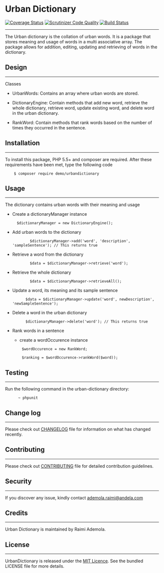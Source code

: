 **Urban Dictionary**
================
[![Coverage Status](https://coveralls.io/repos/github/andela-araimi/Checkpoint-one/badge.svg?branch=master)](https://coveralls.io/github/andela-araimi/Checkpoint-one?branch=master) [![Scrutinizer Code Quality](https://scrutinizer-ci.com/g/andela-araimi/Checkpoint-one/badges/quality-score.png?b=master)](https://scrutinizer-ci.com/g/andela-araimi/Checkpoint-one/?branch=master) [![Build Status](https://travis-ci.org/andela-araimi/Checkpoint-one.svg?branch=master)](https://travis-ci.org/andela-araimi/Checkpoint-one)


----------


The Urban dictionary is the collation of urban words. It is a package that stores meaning and usage of words in a multi associative array. The package allows for addition, editing, updating and retrieving of words in the dictionary. 

**Design**
------


----------

Classes

- UrbanWords: Contains an array where urban words are stored.
 
- DictionaryEngine: Contain methods that add new word, retrieve the whole dictionary, retrieve 
   word, update existing word, and delete word in the urban dictionary.

- RankWord: Contain methods that rank words based on the number of times they occurred in the 
   sentence.

**Installation**
-------


----------


To install this package, PHP 5.5+ and composer are required. After these requirements have been met, type the following code 

        $ composer require demo/urbandictionary

**Usage**
-----


----------


The dictionary contains urban words with their meaning and usage

 - Create  a dictionaryManager instance
		 
		 $dictionaryManager = new DictionaryEngine();
		 
 - Add urban words to the dictionary

			   $dictionaryManager->add('word', 'description', 'sampleSentence'); // This returns true

 - Retrieve a word from the dictionary
	    
			   $data = $dictionaryManager->retrieve('word');

 - Retrieve the whole dictionary
	    
			   $data = $dictionaryManager->retrieveAll();			   

 - Update a word, its meaning and its sample sentence
		
			 $data = $dictionaryManager->update('word', newDescription', 'newSampleSentence');

 - Delete a word in the urban dictionary

			 $dictionaryManager->delete('word'); // This returns true

 - Rank words in a sentence
	 - create a wordOccurence instance
		
			$wordOccurence = new RankWord;
	
	        $ranking = $wordOccurence->rankWord($word));

**Testing**
-------


----------


Run the following command in the urban-dictionary directory:

          ~ phpunit


**Change log**
----------


----------


Please check out [CHANGELOG](https://github.com/andela-araimi/Checkpoint-one/blob/master/CHANGELOG.md/%22CHANGELOG%22) file for information on what has changed recently.

**Contributing**
------------


----------


Please check out [CONTRIBUTING](https://github.com/andela-araimi/Checkpoint-one/edit/master/CONTRIBUTING.md/%22CONTRIBUTING%22) file for detailed contribution guidelines.

**Security**
--------


----------
If you discover any issue, kindly contact ademola.raimi@andela.com

**Credits**
-------


----------


Urban Dictionary is maintained by Raimi Ademola.

**License**
-------


----------


UrbanDictionary is released under the [MIT Licence](https://github.com/andela-araimi/Checkpoint-one/blob/master/LICENSE.md/%22MIT%20License%22). See the bundled LICENSE file for more details.
